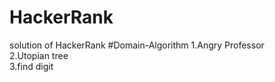 # HackerRank
solution of HackerRank
#Domain-Algorithm
1.Angry Professor<br>
2.Utopian tree<br>
3.find digit<br>
